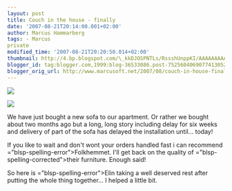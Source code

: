 ```yaml
---
layout: post
title: Couch in the house - finally
date: '2007-08-21T20:14:00.001+02:00'
author: Marcus Hammarberg
tags: - Marcus
private
modified_time: '2007-08-21T20:20:50.014+02:00'
thumbnail: http://4.bp.blogspot.com/\_kkDJOSPNTLs/RssshUnppKI/AAAAAAAAAMc/1OvgHW5I0KQ/s72-c/PICT2140.JPG
blogger_id: tag:blogger.com,1999:blog-36533086.post-7525604069077413052
blogger_orig_url: http://www.marcusoft.net/2007/08/couch-in-house-finally.html
---
```


[<img
src="http://4.bp.blogspot.com/_kkDJOSPNTLs/RssshUnppKI/AAAAAAAAAMc/1OvgHW5I0KQ/s400/PICT2140.JPG"
id="BLOGGER_PHOTO_ID_5101219953909540002"
style="DISPLAY: block; MARGIN: 0px auto 10px; CURSOR: hand; TEXT-ALIGN: center"
data-border="0" />](http://4.bp.blogspot.com/_kkDJOSPNTLs/RssshUnppKI/AAAAAAAAAMc/1OvgHW5I0KQ/s1600-h/PICT2140.JPG)

<div>

[<img
src="http://3.bp.blogspot.com/_kkDJOSPNTLs/RsssUEnppJI/AAAAAAAAAMU/N86ZuiZcjNo/s400/PICT2137.JPG"
id="BLOGGER_PHOTO_ID_5101219726276273298"
style="DISPLAY: block; MARGIN: 0px auto 10px; CURSOR: hand; TEXT-ALIGN: center"
data-border="0" />](http://3.bp.blogspot.com/_kkDJOSPNTLs/RsssUEnppJI/AAAAAAAAAMU/N86ZuiZcjNo/s1600-h/PICT2137.JPG)


<div>

We have just bought a new sofa to our apartment. Or rather we bought
about two months ago but a long, long story including delay for six
weeks and delivery of part of the sofa has delayed the installation
until... today!

</div>

<div>

</div>

<div>

If you like to wait and don't wont your orders handled fast i can
recommend <span>="blsp-spelling-error">Folkhemmet</span>. I'll get back on the
quality of <span>="blsp-spelling-corrected">their</span> furniture. Enough said!

</div>

<div>

</div>



<div>

So here is <span>="blsp-spelling-error">Elin</span> taking a well deserved rest
after putting the whole thing together... I helped a little bit.

</div>

</div>
